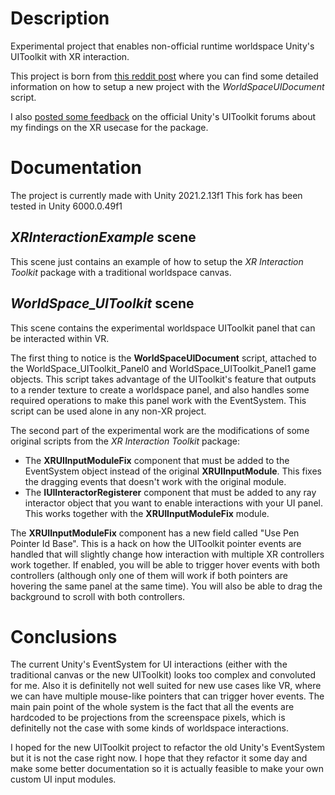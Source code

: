 # Description
Experimental project that enables non-official runtime worldspace Unity's UIToolkit with XR interaction.

This project is born from [this reddit post](https://www.reddit.com/r/Unity3D/comments/qh4fe4/here_is_a_script_to_use_uitoolkit_in_runtime/) where you can find some detailed information on how to setup a new project with the *WorldSpaceUIDocument* script.

I also [posted some feedback](https://forum.unity.com/threads/you-didnt-account-for-some-use-cases-in-the-event-dispatcher-vr-ar.1187116/) on the official Unity's UIToolkit forums about my findings on the XR usecase for the package.

# Documentation

The project is currently made with Unity 2021.2.13f1
This fork has been tested in Unity 6000.0.49f1

## *XRInteractionExample* scene
This scene just contains an example of how to setup the *XR Interaction Toolkit* package with a traditional worldspace canvas.

## *WorldSpace_UIToolkit* scene
This scene contains the experimental worldspace UIToolkit panel that can be interacted within VR.

The first thing to notice is the **WorldSpaceUIDocument** script, attached to the WorldSpace_UIToolkit_Panel0 and WorldSpace_UIToolkit_Panel1 game objects. This script takes advantage of the UIToolkit's feature that outputs to a render texture to create a worldspace panel, and also handles some required operations to make this panel work with the EventSystem. This script can be used alone in any non-XR project.

The second part of the experimental work are the modifications of some original scripts from the *XR Interaction Toolkit* package:
* The **XRUIInputModuleFix** component that must be added to the EventSystem object instead of the original **XRUIInputModule**. This fixes the dragging events that doesn't work with the original module.
* The **IUIInteractorRegisterer** component that must be added to any ray interactor object that you want to enable interactions with your UI panel. This works together with the **XRUIInputModuleFix** module.

The **XRUIInputModuleFix** component has a new field called "Use Pen Pointer Id Base". This is a hack on how the UIToolkit pointer events are handled that will slightly change how interaction with multiple XR controllers work together. If enabled, you will be able to trigger hover events with both controllers (although only one of them will work if both pointers are hovering the same panel at the same time). You will also be able to drag the background to scroll with both controllers.

# Conclusions
The current Unity's EventSystem for UI interactions (either with the traditional canvas or the new UIToolkit) looks too complex and convoluted for me. Also it is definitelly not well suited for new use cases like VR, where we can have multiple mouse-like pointers that can trigger hover events. The main pain point of the whole system is the fact that all the events are hardcoded to be projections from the screenspace pixels, which is definitelly not the case with some kinds of worldspace interactions.

 I hoped for the new UIToolkit project to refactor the old Unity's EventSystem but it is not the case right now. I hope that they refactor it some day and make some better documentation so it is actually feasible to make your own custom UI input modules.